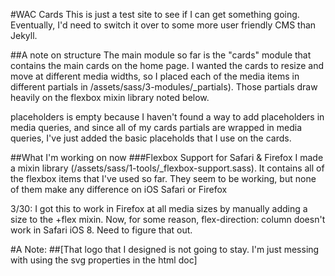 #WAC Cards
This is just a test site to see if I can get something going. Eventually, I'd need to switch it over to some more user friendly CMS than Jekyll.

##A note on structure
The main module so far is the "cards" module that contains the main cards on the home page. I wanted the cards to resize and move at different media widths, so I placed each of the media items in different partials in /assets/sass/3-modules/_partials).  Those partials draw heavily on the flexbox mixin library noted below.

placeholders is empty because I haven't found a way to add placeholders in media queries, and since all of my cards partials are wrapped in media queries, I've just added the basic placeholds that I use on the cards. 


##What I'm working on now
###Flexbox Support for Safari & Firefox
I made a mixin library  (/assets/sass/1-tools/_flexbox-support.sass).  It contains all of the flexbox items that I've used so far. They seem to be working, but none of them make any difference on iOS Safari or Firefox

3/30: I got this to work in Firefox at all media sizes by manually adding a size to the +flex mixin.  Now, for some reason, flex-direction: column doesn't work in Safari iOS 8.  Need to figure that out.

#A Note: 
##[That logo that I designed is not going to stay. I'm just messing with using the svg properties in the html doc]
